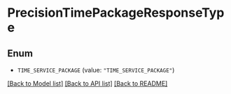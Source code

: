 # PrecisionTimePackageResponseType

## Enum


* `TIME_SERVICE_PACKAGE` (value: `"TIME_SERVICE_PACKAGE"`)


[[Back to Model list]](../README.md#documentation-for-models) [[Back to API list]](../README.md#documentation-for-api-endpoints) [[Back to README]](../README.md)


